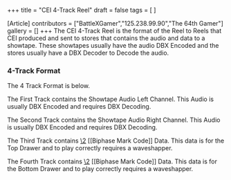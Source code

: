 +++
title = "CEI 4-Track Reel"
draft = false
tags = [ ]

[Article]
contributors = ["BattleXGamer","125.238.99.90","The 64th Gamer"]
gallery = []
+++
The CEI 4-Track Reel is the format of the Reel to Reels that CEI produced and sent to stores that contains the audio and data to a showtape. These showtapes usually have the audio DBX Encoded and the stores usually have a DBX Decoder to Decode the audio.

###  4-Track Format ### 
The 4 Track Format is below.

The First Track contains the Showtape Audio Left Channel. This Audio is usually DBX Encoded and requires DBX Decoding.

The Second Track contains the Showtape Audio Right Channel. This Audio is usually DBX Encoded and requires DBX Decoding.

The Third Track contains [\2](\1) [[Biphase Mark Code]] Data. This data is for the Top Drawer and to play correctly requires a waveshapper.

The Fourth Track contains [\2](\1) [[Biphase Mark Code]] Data. This data is for the Bottom Drawer and to play correctly requires a waveshapper.